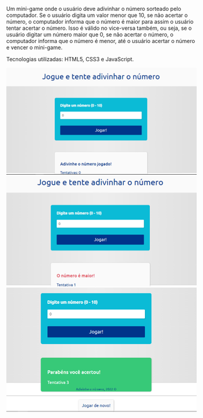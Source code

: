 Um mini-game onde o usuário deve adivinhar o número sorteado pelo computador. Se o usuário digita um valor menor que 10, se não acertar o número, o computador informa que o número é maior para assim o usuário tentar acertar o número. Isso é válido no vice-versa também, ou seja, se o usuário digitar um número maior que 0, se não acertar o número, o computador informa que o número é menor, até o usuário acertar o número e vencer o mini-game.

Tecnologias utilizadas: HTML5, CSS3 e JavaScript.

<img src="image/imagem-1.png">
<img src="image/imagem-2.png">
<img src="image/imagem-3.png">